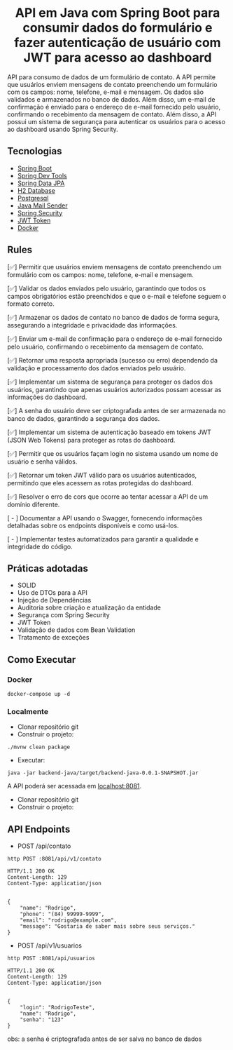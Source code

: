 <h1 align="center">
  API em Java com Spring Boot para consumir dados do formulário e fazer autenticação de usuário com JWT para acesso ao dashboard
</h1>

API para consumo de dados de um formulário de contato. A API permite que usuários enviem mensagens de contato preenchendo um formulário com os campos: nome, telefone, e-mail e mensagem. Os dados são validados e armazenados no banco de dados. Além disso, um e-mail de confirmação é enviado para o endereço de e-mail fornecido pelo usuário, confirmando o recebimento da mensagem de contato. Além disso, a API possui um sistema de segurança para autenticar os usuários para o acesso ao dashboard usando Spring Security.

## Tecnologias

-   [Spring Boot](https://spring.io/projects/spring-boot)
-   [Spring Dev Tools](https://spring.io/tools)
-   [Spring Data JPA](https://docs.spring.io/spring-data/jpa/reference/jpa/query-methods.html#jpa.query-methods.at-query)
-   [H2 Database](https://docs.spring.io/spring-framework/)
-   [Postgresql](https://www.postgresql.org/)
-   [Java Mail Sender](https://docs.spring.io/spring-framework/)
-   [Spring Security](https://spring.io/guides/gs/securing-web)
-   [JWT Token](https://jwt.io/)
-   [Docker](https://www.docker.com/)

## Rules

[✅] Permitir que usuários enviem mensagens de contato preenchendo um formulário com os campos: nome, telefone, e-mail e mensagem.

[✅] Validar os dados enviados pelo usuário, garantindo que todos os campos obrigatórios estão preenchidos e que o e-mail e telefone seguem o formato correto.

[✅] Armazenar os dados de contato no banco de dados de forma segura, assegurando a integridade e privacidade das informações.

[✅] Enviar um e-mail de confirmação para o endereço de e-mail fornecido pelo usuário, confirmando o recebimento da mensagem de contato.

[✅] Retornar uma resposta apropriada (sucesso ou erro) dependendo da validação e processamento dos dados enviados pelo usuário.

[✅] Implementar um sistema de segurança para proteger os dados dos usuários, garantindo que apenas usuários autorizados possam acessar as informações do dashboard.

[✅] A senha do usuário deve ser criptografada antes de ser armazenada no banco de dados, garantindo a segurança dos dados.

[✅] Implementar um sistema de autenticação baseado em tokens JWT (JSON Web Tokens) para proteger as rotas do dashboard.

[✅] Permitir que os usuários façam login no sistema usando um nome de usuário e senha válidos.

[✅] Retornar um token JWT válido para os usuários autenticados, permitindo que eles acessem as rotas protegidas do dashboard.

[✅] Resolver o erro de cors que ocorre ao tentar acessar a API de um domínio diferente.

[ - ] Documentar a API usando o Swagger, fornecendo informações detalhadas sobre os endpoints disponíveis e como usá-los.

[ - ] Implementar testes automatizados para garantir a qualidade e integridade do código.

## Práticas adotadas

-   SOLID
-   Uso de DTOs para a API
-   Injeção de Dependências
-   Auditoria sobre criação e atualização da entidade
-   Segurança com Spring Security
-   JWT Token
-   Validação de dados com Bean Validation
-   Tratamento de exceções

## Como Executar

### Docker

```
docker-compose up -d
```

### Localmente

-   Clonar repositório git
-   Construir o projeto:

```
./mvnw clean package
```

-   Executar:

```
java -jar backend-java/target/backend-java-0.0.1-SNAPSHOT.jar
```

A API poderá ser acessada em [localhost:8081](http://localhost:8081).

-   Clonar repositório git
-   Construir o projeto:

## API Endpoints

-   POST /api/contato

```
http POST :8081/api/v1/contato

HTTP/1.1 200 OK
Content-Length: 129
Content-Type: application/json


{
    "name": "Rodrigo",
    "phone": "(84) 99999-9999",
    "email": "rodrigo@example.com",
    "message": "Gostaria de saber mais sobre seus serviços."
}
```

-   POST /api/v1/usuarios

```
http POST :8081/api/usuarios

HTTP/1.1 200 OK
Content-Length: 129
Content-Type: application/json


{
    "login": "RodrigoTeste",
    "name": "Rodrigo",
    "senha": "123"
}
```

obs: a senha é criptografada antes de ser salva no banco de dados
